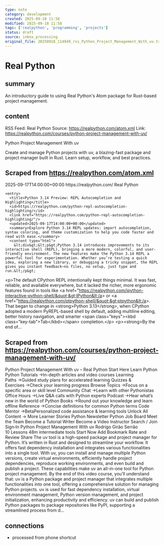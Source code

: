```yaml
---
type: note
category: development
created: 2025-09-18 11:58
modified: 2025-09-18 11:58
tags: ['realpython', 'programming', 'projects']
status: draft
source: inbox_processing
original_file: 20250918_114949_rss_Python_Project_Management_With_uv.txt
---
```


# Real Python

## summary
An introductory guide to using Real Python's Atom package for Rust-based project management.

## content
RSS Feed: Real Python
Source: https://realpython.com/atom.xml
Link: https://realpython.com/courses/python-project-management-with-uv/

Python Project Management With uv

Create and manage Python projects with uv, a blazing-fast package and project manager built in Rust. Learn setup, workflow, and best practices.

## Scraped from https://realpython.com/atom.xml
<?xml version="1.0" encoding="utf-8"?>
<feed xmlns="http://www.w3.org/2005/Atom">

  <title>Real Python</title>
  <link href="https://realpython.com/atom.xml" rel="self"/>
  <link href="https://realpython.com/"/>
  <updated>2025-09-17T14:00:00+00:00</updated>
  <id>https://realpython.com/</id>
  <author>
    <name>Real Python</name>
  </author>

  
    <entry>
      <title>Python 3.14 Preview: REPL Autocompletion and Highlighting</title>
      <id>https://realpython.com/python-repl-autocompletion-highlighting/</id>
      <link href="https://realpython.com/python-repl-autocompletion-highlighting/"/>
      <updated>2025-09-17T14:00:00+00:00</updated>
      <summary>Explore Python 3.14 REPL updates: import autocompletion, syntax coloring, and theme customization to help you code faster and read with ease.</summary>
      <content type="html">
        &lt;div&gt;&lt;p&gt;Python 3.14 introduces improvements to its interactive shell (REPL), bringing a more modern, colorful, and user-friendly environment. The new features make the Python 3.14 REPL a powerful tool for experimentation. Whether you’re testing a quick idea, exploring a new library, or debugging a tricky snippet, the REPL gives you instant feedback—no files, no setup, just type and run.&lt;/p&gt;
&lt;p&gt;The default CPython REPL intentionally kept things minimal. It was fast, reliable, and available everywhere, but it lacked the richer, more ergonomic features found in tools like &lt;a href=&quot;https://realpython.com/ipython-interactive-python-shell/&quot;&gt;IPython&lt;/a&gt; or &lt;a href=&quot;https://realpython.com/ptpython-shell/&quot;&gt;ptpython&lt;/a&gt;. That began to change in &lt;strong&gt;Python 3.13&lt;/strong&gt;, when CPython adopted a modern PyREPL-based shell by default, adding multiline editing, better history navigation, and smarter &lt;span class=&quot;keys&quot;&gt;&lt;kbd class=&quot;key-tab&quot;&gt;Tab&lt;/kbd&gt;&lt;/span&gt; completion.&lt;/p&gt;
&lt;p&gt;&lt;strong&gt;By the end of...


## Scraped from https://realpython.com/courses/python-project-management-with-uv/
Python Project Management With uv – Real Python Start&nbsp;Here Learn Python Python Tutorials&nbsp;→In-depth articles and video courses Learning Paths&nbsp;→Guided study plans for accelerated learning Quizzes & Exercises&nbsp;→Check your learning progress Browse Topics&nbsp;→Focus on a specific area or skill level Community Chat&nbsp;→Learn with other Pythonistas Office Hours&nbsp;→Live Q&A calls with Python experts Podcast&nbsp;→Hear what’s new in the world of Python Books&nbsp;→Round out your knowledge and learn offline Reference&nbsp;→Concise definitions for common Python terms Code Mentor&nbsp;→BetaPersonalized code assistance &amp; learning tools Unlock All Content&nbsp;→ More Learner Stories Python Newsletter Python Job Board Meet the Team Become a Tutorial Writer Become a Video Instructor Search / Join Sign&#8209;In Python Project Management With uv Rodrigo Girão Serrão 10&nbsp;Lessons 48m intermediate tools Start Now Add Bookmark Rate and Review Share The uv tool is a high-speed package and project manager for Python. It&rsquo;s written in Rust and designed to streamline your workflow. It offers fast dependency installation and integrates various functionalities into a single tool. With uv, you can install and manage multiple Python versions, create virtual environments, efficiently handle project dependencies, reproduce working environments, and even build and publish a project. These capabilities make uv an all-in-one tool for Python project management. By the end of this video course, you&rsquo;ll understand that: uv is a Python package and project manager that integrates multiple functionalities into one tool, offering a comprehensive solution for managing Python projects. uv is used for fast dependency installation, virtual environment management, Python version management, and project initialization, enhancing productivity and efficiency. uv can build and publish Python packages to package repositories like PyPI, supporting a streamlined process from d...


## connections
- processed from phone shortcut
